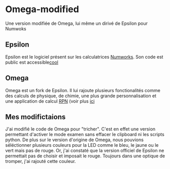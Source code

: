 # Omega-modified
Une version modifiée de Omega, lui même un dirivé de Epsilon pour Numwoks
## Epsilon
Epsilon est le logiciel présent sur les calculatrices [Numworks](https://www.numworks.com/). Son code est public est accessible[cool](https://github.com/numworks/epsilon)
## Omega
Omega est un fork de Epsilon. Il lui rajoute plusieurs fonctionalités comme des calculs de physique, de chimie, une plus grande personnalisation et une application de calcul [RPN](https://fr.wikipedia.org/wiki/Notation_polonaise_inverse) (voir plus [ici](https://tiplanet.org/forum/viewtopic.php?t=23094&p=247460)
## Mes modifictaions
J'ai modifié le code de Omega pour "tricher". C'est en effet une version permettant d'activer le mode examen sans effacer le clipboard ni les scripts python. De plus sur le version d'origine de Omega, nous pouvions séléctionner plusieurs couleurs pour la LED comme le bleu, le jaune ou le vert mais pas de rouge. Or, j'ai constaté que la version officiel de Epsilon ne permettait pas de choisir et imposait le rouge. Toujours dans une optique de tromper, j'ai rajouté cette couleur.
